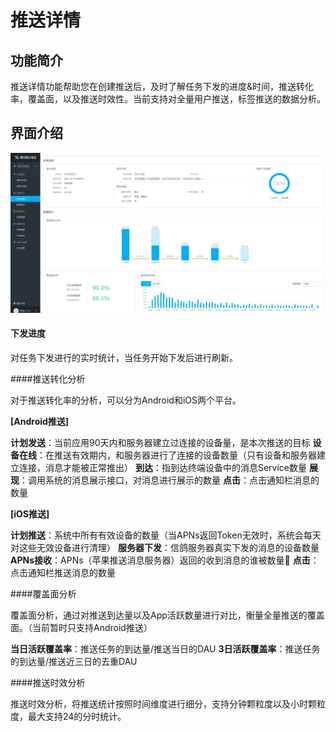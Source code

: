 # 推送详情

## 功能简介

推送详情功能帮助您在创建推送后，及时了解任务下发的进度&时间，推送转化率，覆盖面，以及推送时效性。当前支持对全量用户推送，标签推送的数据分析。

## 界面介绍


![](assets/pushdetal.png)


#### 下发进度

对任务下发进行的实时统计，当任务开始下发后进行刷新。

####推送转化分析

对于推送转化率的分析，可以分为Android和iOS两个平台。

**[Android推送]**

**计划发送**：当前应用90天内和服务器建立过连接的设备量，是本次推送的目标
**设备在线**：在推送有效期内，和服务器进行了连接的设备数量（只有设备和服务器建立连接，消息才能被正常推出）
**到达**：指到达终端设备中的消息Service数量
**展现**：调用系统的消息展示接口，对消息进行展示的数量
**点击**：点击通知栏消息的数量

**[iOS推送]**

**计划推送**：系统中所有有效设备的数量（当APNs返回Token无效时，系统会每天对这些无效设备进行清理）
**服务器下发**：信鸽服务器真实下发的消息的设备数量
**APNs接收**：APNs（苹果推送消息服务器）返回的收到消息的谁被数量
**点击**：点击通知栏推送消息的数量

####覆盖面分析

覆盖面分析，通过对推送到达量以及App活跃数量进行对比，衡量全量推送的覆盖面。（当前暂时只支持Android推送）

**当日活跃覆盖率**：推送任务的到达量/推送当日的DAU
**3日活跃覆盖率**：推送任务的到达量/推送近三日的去重DAU

####推送时效分析

推送时效分析，将推送统计按照时间维度进行细分，支持分钟颗粒度以及小时颗粒度，最大支持24的分时统计。

